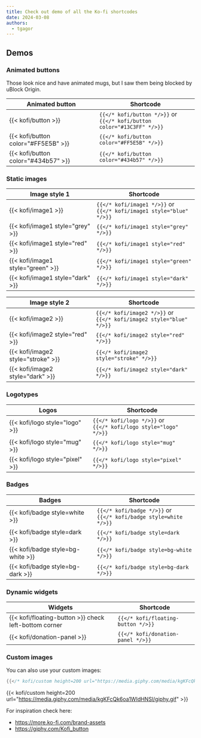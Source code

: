 ```yaml
---
title: Check out demo of all the Ko-fi shortcodes
date: 2024-03-08
authors:
  - tgagor
---
```


## Demos

### Animated buttons

Those look nice and have animated mugs, but I saw them being blocked by uBlock Origin.

| Animated button                     | Shortcode                                                                    |
| ----------------------------------- | ---------------------------------------------------------------------------- |
| {{< kofi/button >}}                 | `{{</* kofi/button */>}}` or <br/> `{{</* kofi/button color="#13C3FF" */>}}` |
| {{< kofi/button color="#FF5E5B" >}} | `{{</* kofi/button color="#FF5E5B" */>}}`                                    |
| {{< kofi/button color="#434b57" >}} | `{{</* kofi/button color="#434b57" */>}}`                                    |


### Static images

| Image style 1                     | Shortcode                                                                 |
| --------------------------------- | ------------------------------------------------------------------------- |
| {{< kofi/image1 >}}               | `{{</* kofi/image1 */>}}` or <br/> `{{</* kofi/image1 style="blue" */>}}` |
| {{< kofi/image1 style="grey" >}}  | `{{</* kofi/image1 style="grey" */>}}`                                    |
| {{< kofi/image1 style="red" >}}   | `{{</* kofi/image1 style="red" */>}}`                                     |
| {{< kofi/image1 style="green" >}} | `{{</* kofi/image1 style="green" */>}}`                                   |
| {{< kofi/image1 style="dark" >}}  | `{{</* kofi/image1 style="dark" */>}}`                                    |

| Image style 2                      | Shortcode                                                                 |
| ---------------------------------- | ------------------------------------------------------------------------- |
| {{< kofi/image2 >}}                | `{{</* kofi/image2 */>}}` or <br/> `{{</* kofi/image2 style="blue" */>}}` |
| {{< kofi/image2 style="red" >}}    | `{{</* kofi/image2 style="red" */>}}`                                     |
| {{< kofi/image2 style="stroke" >}} | `{{</* kofi/image2 style="stroke" */>}}`                                  |
| {{< kofi/image2 style="dark" >}}   | `{{</* kofi/image2 style="dark" */>}}`                                    |

### Logotypes

| Logos                           | Shortcode                                                             |
| ------------------------------- | --------------------------------------------------------------------- |
| {{< kofi/logo style="logo" >}}  | `{{</* kofi/logo */>}}` or <br/> `{{</* kofi/logo style="logo" */>}}` |
| {{< kofi/logo style="mug" >}}   | `{{</* kofi/logo style="mug" */>}}`                                   |
| {{< kofi/logo style="pixel" >}} | `{{</* kofi/logo style="pixel" */>}}`                                 |

### Badges

| Badges                            | Shortcode                                                              |
| --------------------------------- | ---------------------------------------------------------------------- |
| {{< kofi/badge style=white >}}    | `{{</* kofi/badge */>}}` or <br/> `{{</* kofi/badge style=white */>}}` |
| {{< kofi/badge style=dark >}}     | `{{</* kofi/badge style=dark */>}}`                                    |
| {{< kofi/badge style=bg-white >}} | `{{</* kofi/badge style=bg-white */>}}`                                |
| {{< kofi/badge style=bg-dark >}}  | `{{</* kofi/badge style=bg-dark */>}}`                                 |

### Dynamic widgets

| Widgets                      | Shortcode                          |
| ---------------------------- | ---------------------------------- |
| {{< kofi/floating-button >}} check left-bottom corner | `{{</* kofi/floating-button */>}}` |
| {{< kofi/donation-panel >}}  | `{{</* kofi/donation-panel */>}}`  |

### Custom images

You can also use your custom images:
```go
{{</* kofi/custom height=200 url="https://media.giphy.com/media/kgKFcQk6oa1WIdHNSl/giphy.gif" */>}}
```

{{< kofi/custom height=200 url="https://media.giphy.com/media/kgKFcQk6oa1WIdHNSl/giphy.gif" >}}

For inspiration check here:
* https://more.ko-fi.com/brand-assets
* https://giphy.com/Kofi_button
